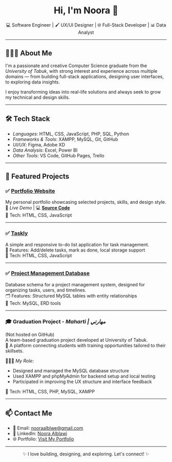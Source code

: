<h1 align="center">Hi, I'm Noora 👋</h1>
<p align="center">
  💻 Software Engineer | 🖌️ UX/UI Designer | 🌐 Full-Stack Developer | 📊 Data Analyst
</p>

---

## 👩🏻‍💻 About Me
I'm a passionate and creative Computer Science graduate from the *University of Tabuk*, with strong interest and experience across multiple domains — from building full-stack applications, designing user interfaces, to exploring data insights.

I enjoy transforming ideas into real-life solutions and always seek to grow my technical and design skills.

---

## 🛠️ Tech Stack
- *Languages*: HTML, CSS, JavaScript, PHP, SQL, Python
- *Frameworks & Tools*: XAMPP, MySQL, Git, GitHub
- *UI/UX*: Figma, Adobe XD
- *Data Analysis*: Excel, Power BI
- *Other Tools*: VS Code, GitHub Pages, Trello

---

## 🌟 Featured Projects

### ✅ [Portfolio Website](https://nooradev.github.io/portfolio/)
My personal portfolio showcasing selected projects, skills, and design style.  
🔗 *Live Demo* | 💻 **[Source Code](https://github.com/nooradev/portfolio)**  
🧰 Tech: HTML, CSS, JavaScript

---

### ✅ [Taskly](https://github.com/nooradev/Taskly)
A simple and responsive to-do list application for task management.  
📌 Features: Add/delete tasks, mark as done, local storage support  
🧰 Tech: HTML, CSS, JavaScript

---

### ✅ [Project Management Database](https://github.com/nooradev/Project-Management-Database)
Database schema for a project management system, designed for organizing tasks, users, and timelines.  
🗂️ Features: Structured MySQL tables with entity relationships  
🧰 Tech: MySQL, ERD tools

---

### 🎓 Graduation Project - *Maharti | مهارتي*
(Not hosted on GitHub)  
A team-based graduation project developed at University of Tabuk.  
🔗 A platform connecting students with training opportunities tailored to their skillsets.

👩🏻‍💼 *My Role*:
- Designed and managed the MySQL database structure
- Used XAMPP and phpMyAdmin for backend setup and local testing
- Participated in improving the UX structure and interface feedback

🧰 Tech: HTML, CSS, PHP, MySQL, XAMPP

---

## 📫 Contact Me

- 📧 Email: nooraalblwe@gmail.com  
- 💼 LinkedIn: [Noora Alblawi](http://linkedin.com/in/noora-alblawi)  
- 🌐 Portfolio: [Visit My Portfolio](https://nooradev.github.io/portfolio/)

---

<p align="center">✨ I love building, designing, and exploring. Let's connect! ✨</p>

